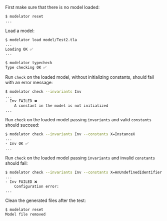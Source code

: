 First make sure that there is no model loaded:

```sh
$ modelator reset
...
```

Load a model:

```sh
$ modelator load model/Test2.tla
...
Loading OK ✅
...
```

```sh
$ modelator typecheck
Type checking OK ✅
```

Run `check` on the loaded model, without initializing constants, should fail
with an error message:

```sh
$ modelator check --invariants Inv
...
- Inv FAILED ❌
    A constant in the model is not initialized
...
```

Run `check` on the loaded model passing `invariants` and valid `constants`
should succeed:

```sh
$ modelator check --invariants Inv --constants X=InstanceX
...
- Inv OK ✅
...
```

Run `check` on the loaded model passing `invariants` and invalid `constants`
should fail:

```sh
$ modelator check --invariants Inv --constants X=AnUndefinedIdentifier
...
- Inv FAILED ❌
    Configuration error:
...
```

Clean the generated files after the test:

```sh
$ modelator reset
Model file removed
```
